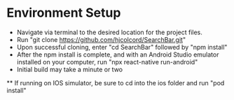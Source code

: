 # Environment Setup
* Navigate via terminal to the desired location for the project files.
* Run "git clone https://github.com/hjcolcord/SearchBar.git"
* Upon successful cloning, enter "cd SearchBar" followed by "npm install"
* After the npm install is complete, and with an Android Studio emulator
installed on your computer, run "npx react-native run-android"
* Initial build may take a minute or two 

** If running on IOS simulator, be sure to cd into the ios folder and run "pod install"
